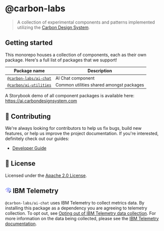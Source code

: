 # @carbon-labs

> A collection of experimental components and patterns implemented utilizing the
> [Carbon Design System](https://carbondesignsystem.com/).

## Getting started

This monorepo houses a collection of components, each as their own package.
Here's a full list of packages that we support!

| Package name                                                                                               | Description                              |
| ---------------------------------------------------------------------------------------------------------- | ---------------------------------------- |
| [`@carbon-labs/ai-chat`](https://github.com/carbon-design-system/carbon-labs/tree/main/packages/chat)      | AI Chat component                        |
| [`@carbon/ai-utilities`](https://github.com/carbon-design-system/carbon-labs/tree/main/packages/utilities) | Common utilities shared amongst packages |

A Storybook demo of all component packages is available here:
https://ai.carbondesignsystem.com

## 🙌 Contributing

We're always looking for contributors to help us fix bugs, build new features,
or help us improve the project documentation. If you're interested, definitely
check out our guides:

- [Developer Guide](https://github.com/carbon-design-system/carbon-labs/blob/main/docs/developing.md)

## 📝 License

Licensed under the
[Apache 2.0 License](https://github.com/carbon-design-system/carbon-labs/blob/main/LICENSE).

## <picture><source height="20" width="20" media="(prefers-color-scheme: dark)" srcset="https://raw.githubusercontent.com/ibm-telemetry/telemetry-js/main/docs/images/ibm-telemetry-dark.svg"><source height="20" width="20" media="(prefers-color-scheme: light)" srcset="https://raw.githubusercontent.com/ibm-telemetry/telemetry-js/main/docs/images/ibm-telemetry-light.svg"><img height="20" width="20" alt="IBM Telemetry" src="https://raw.githubusercontent.com/ibm-telemetry/telemetry-js/main/docs/images/ibm-telemetry-light.svg"></picture> IBM Telemetry

`@carbon-labs/ai-chat` uses IBM Telemetry to collect metrics data. By installing
this package as a dependency you are agreeing to telemetry collection. To opt
out, see
[Opting out of IBM Telemetry data collection](https://github.com/ibm-telemetry/telemetry-js/tree/main#opting-out-of-ibm-telemetry-data-collection).
For more information on the data being collected, please see the
[IBM Telemetry documentation](https://github.com/ibm-telemetry/telemetry-js/tree/main#ibm-telemetry-collection-basics).
